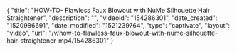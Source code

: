 {
    "title": "HOW-TO- Flawless Faux Blowout with NuMe Silhouette Hair Straightener",
    "description": "",
    "videoid": "154286301",
    "date_created": "1520986691",
    "date_modified": "1521239764",
    "type": "captivate",
    "layout": "video",
    "url": "\/v\/how-to-flawless-faux-blowout-with-nume-silhouette-hair-straightener-mp4\/154286301"
}